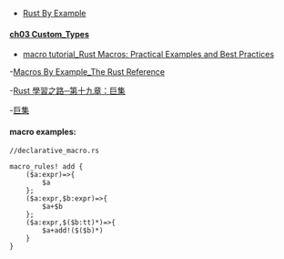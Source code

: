 
- [Rust By Example](https://doc.rust-lang.org/rust-by-example/index.html)

#### [ch03 Custom_Types](https://doc.rust-lang.org/rust-by-example/custom_types.html) 
    
- [macro tutorial_Rust Macros: Practical Examples and Best Practices](https://earthly.dev/blog/rust-macros/)

-[Macros By Example_The Rust Reference](https://doc.rust-lang.org/reference/macros-by-example.html)

-[Rust 學習之路─第十九章：巨集](https://magiclen.org/rust-macro/)

-[巨集](https://rust-lang.tw/book-tw/ch19-05-macros.html)


#### macro examples:

    //declarative_macro.rs

    macro_rules! add {
        ($a:expr)=>{
            $a
        };
        ($a:expr,$b:expr)=>{
            $a+$b
        };
        ($a:expr,$($b:tt)*)=>{
            $a+add!($($b)*)
        }
    }